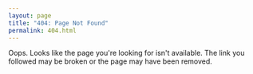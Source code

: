 ```yaml
---
layout: page
title: "404: Page Not Found"
permalink: 404.html
---
```


Oops. Looks like the page you're looking for isn't available. The link you followed may be broken or the page may have been removed.
